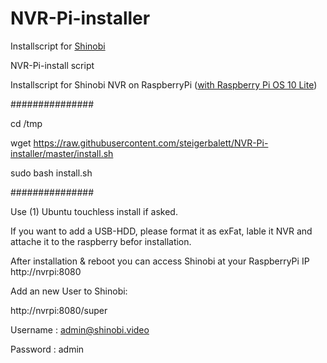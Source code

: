 # NVR-Pi-installer
Installscript for [Shinobi](https://shinobi.video/)

NVR-Pi-install script

Installscript for Shinobi NVR on RaspberryPi ([with Raspberry Pi OS 10 Lite](https://downloads.raspberrypi.org/raspios_lite_armhf_latest))

###############

cd /tmp

wget https://raw.githubusercontent.com/steigerbalett/NVR-Pi-installer/master/install.sh

sudo bash install.sh

###############

Use (1) Ubuntu touchless install if asked.


If you want to add a USB-HDD, please format it as exFat, lable it NVR and attache it to the raspberry befor installation.



After installation & reboot you can access Shinobi at your RaspberryPi IP http://nvrpi:8080

Add an new User to Shinobi:

http://nvrpi:8080/super

Username : admin@shinobi.video

Password : admin
